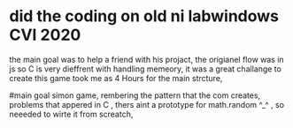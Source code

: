# did the coding on old ni labwindows CVI 2020
the main goal was to help a friend with his projact,
the origianel flow was in js so C is very dieffrent with handling memeory,
it was a great challange to create this game took me as 4 Hours for the main strcture, 


#main goal
simon game,
rembering the pattern that the com creates,
problems that appered in C , 
thers aint a prototype for math.random ^_^ ,
so neeeded to wirte it from screatch,

